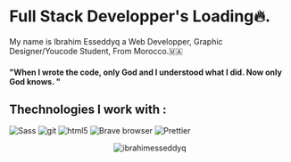 
# Full Stack Developper's Loading🔥.

My name is Ibrahim Esseddyq a Web Developper, Graphic Designer/Youcode Student,
From Morocco.🇲🇦 <br />
#### "When I wrote the code, only God and I understood what I did. Now only God knows. "

## Thechnologies I work with :
<p>

  <img alt="Sass" src="https://img.shields.io/badge/-Sass-CC6699?style=flat-square&logo=sass&logoColor=white" />
  <img alt="git" src="https://img.shields.io/badge/-Git-F05032?style=flat-square&logo=git&logoColor=white" />
  <img alt="html5" src="https://img.shields.io/badge/-HTML5-E34F26?style=flat-square&logo=html5&logoColor=white" />
  <img alt="Brave browser" src="https://img.shields.io/badge/-Brave_Browser-FB542B?style=flat-square&logo=brave&logoColor=white" />
  <img alt="Prettier" src="https://img.shields.io/badge/-Prettier-F7B93E?style=flat-square&logo=prettier&logoColor=white" />
</p>

<p align="center"> <img src="https://github-readme-stats.vercel.app/api?username=ibrahimesseddyq&show_icons=true&theme=gotham" alt="ibrahimesseddyq" />
